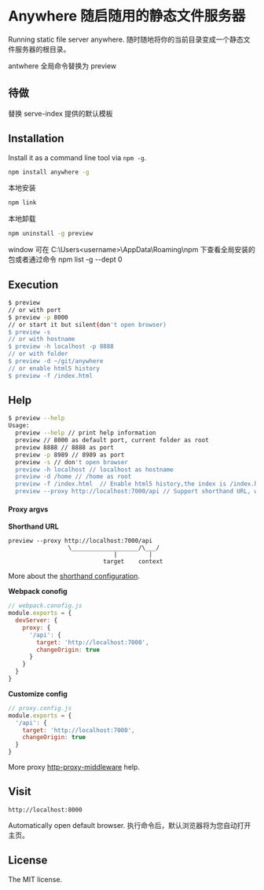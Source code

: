 Anywhere 随启随用的静态文件服务器
==============================

Running static file server anywhere. 随时随地将你的当前目录变成一个静态文件服务器的根目录。

antwhere 全局命令替换为 preview

## 待做
替换 serve-index 提供的默认模板

## Installation

Install it as a command line tool via `npm -g`.

```sh
npm install anywhere -g
```

本地安装
```sh
npm link
```
本地卸载
```sh
npm uninstall -g preview
```
window 可在 C:\Users\<username>\AppData\Roaming\npm 下查看全局安装的包或者通过命令  npm list -g --dept 0

## Execution

```sh
$ preview
// or with port
$ preview -p 8000
// or start it but silent(don't open browser)
$ preview -s
// or with hostname
$ preview -h localhost -p 8888
// or with folder
$ preview -d ~/git/anywhere
// or enable html5 history
$ preview -f /index.html
```

## Help

```sh
$ preview --help
Usage:
  preview --help // print help information
  preview // 8000 as default port, current folder as root
  preview 8888 // 8888 as port
  preview -p 8989 // 8989 as port
  preview -s // don't open browser
  preview -h localhost // localhost as hostname
  preview -d /home // /home as root
  preview -f /index.html  // Enable html5 history,the index is /index.html
  preview --proxy http://localhost:7000/api // Support shorthand URL, webpack.config.js or customize config file
```

#### Proxy argvs

**Shorthand URL**
```
preview --proxy http://localhost:7000/api
                 \___________________/\___/
                              |         |
                           target    context
```
More about the [shorthand configuration](https://github.com/chimurai/http-proxy-middleware#shorthand).

**Webpack conofig**
```javascript
// webpack.conofig.js
module.exports = {
  devServer: {
    proxy: {
      '/api': {
        target: 'http://localhost:7000',
        changeOrigin: true
      }
    }
  }
}
```

**Customize config**
```javascript
// proxy.config.js
module.exports = {
  '/api': {
    target: 'http://localhost:7000',
    changeOrigin: true
  }
}
```
More proxy [http-proxy-middleware](https://github.com/chimurai/http-proxy-middleware#context-matching) help.

## Visit

```
http://localhost:8000
```
Automatically open default browser. 执行命令后，默认浏览器将为您自动打开主页。

## License
The MIT license.
